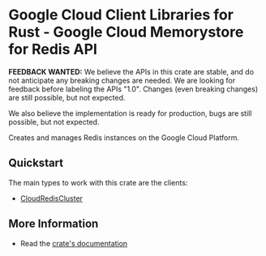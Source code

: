 # Google Cloud Client Libraries for Rust - Google Cloud Memorystore for Redis API

<!-- Code generated by sidekick. DO NOT EDIT. -->

**FEEDBACK WANTED:** We believe the APIs in this crate are stable, and
do not anticipate any breaking changes are needed. We are looking for
feedback before labeling the APIs "1.0". Changes (even breaking changes)
are still possible, but not expected.

We also believe the implementation is ready for production, bugs are
still possible, but not expected.

Creates and manages Redis instances on the Google Cloud Platform.

## Quickstart

The main types to work with this crate are the clients:

- [CloudRedisCluster]

## More Information

- Read the [crate's documentation](https://docs.rs/google-cloud-redis-cluster-v1/latest/google-cloud-redis-cluster-v1)

[CloudRedisCluster]: https://docs.rs/google-cloud-redis-cluster-v1/latest/google_cloud_redis_cluster_v1/client/struct.CloudRedisCluster.html
